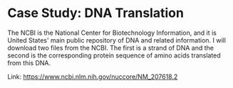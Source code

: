 # Case Study: DNA Translation
 
The NCBI is the National Center for Biotechnology Information, and it is United States' main public repository of DNA and related information.
I will download two files from the NCBI. The first is a strand of DNA and the second is the corresponding protein sequence of amino acids translated from this DNA.

Link: https://www.ncbi.nlm.nih.gov/nuccore/NM_207618.2
